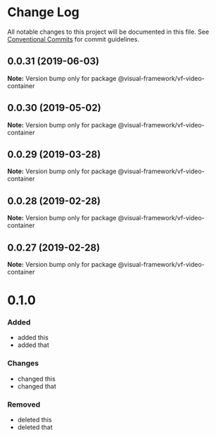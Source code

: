 # Change Log

All notable changes to this project will be documented in this file.
See [Conventional Commits](https://conventionalcommits.org) for commit guidelines.

## 0.0.31 (2019-06-03)

**Note:** Version bump only for package @visual-framework/vf-video-container





## 0.0.30 (2019-05-02)

**Note:** Version bump only for package @visual-framework/vf-video-container





## 0.0.29 (2019-03-28)

**Note:** Version bump only for package @visual-framework/vf-video-container





## 0.0.28 (2019-02-28)

**Note:** Version bump only for package @visual-framework/vf-video-container





## 0.0.27 (2019-02-28)

**Note:** Version bump only for package @visual-framework/vf-video-container





# 0.1.0

### Added
- added this
- added that

### Changes

- changed this
- changed that

### Removed

- deleted this
- deleted that
